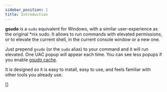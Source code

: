 ```yaml
---
sidebar_position: 1
title: Introduction
---
```


**gsudo** is a `sudo` equivalent for Windows, with a similar user-experience as the original *nix sudo.
It allows to run commands with elevated permissions, or to elevate the current shell, in the current console window or a new one.

Just prepend `gsudo` (or the `sudo` alias) to your command and it will run elevated. One UAC popup will appear each time. You can see less popups if you enable [gsudo cache](credentials-cache).

It is designed so it is easy to install, easy to use, and feels familiar with other tools you already use.

[]